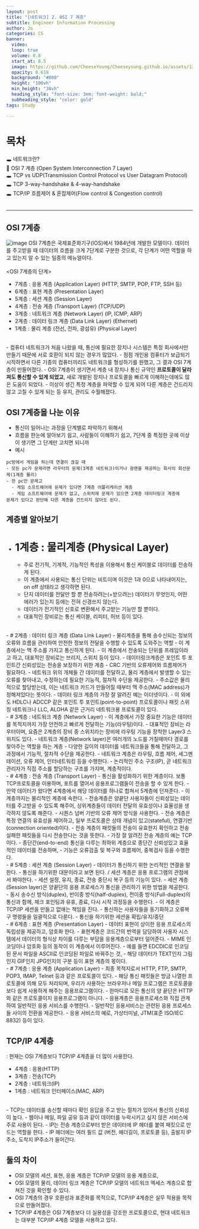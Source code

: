 ```yaml
---
layout: post
title: "[네트워크] 2. OSI 7 계층"
subtitle: Engineer Information Processing
author: Jo
categories: CS
banner:
  video: 
  loop: true
  volume: 0.8
  start_at: 8.5
  image: https://github.com/CheeseYoung/Cheeseyoung.github.io/assets/132384527/f747b0de-d339-4040-a0dd-fa30d8f1b53b
  opacity: 0.618
  background: "#000"
  height: "100vh"
  min_height: "38vh"
  heading_style: "font-size: 3em; font-weight: bold;"
  subheading_style: "color: gold"
tags: Study

---
```


# 목차
🕳 네트워크란? <br>
📌 OSI 7 계층 (Open System Interconnection 7 Layer) <br>
🕳 TCP vs UDP(Transmission Control Protocol vs User Datagram Protocol) <br>
🕳 TCP 3-way-handshake & 4-way-handshake <br>
🕳 TCP/IP 흐름제어 & 혼잡제어(Flow control & Congestion control) <br>
<br>
<hr>


## OSI 7계층
![image](https://github.com/CheeseYoung/Cheeseyoung.github.io/assets/132384527/f747b0de-d339-4040-a0dd-fa30d8f1b53b)
OSI 7계층은 국제표준화기구(IOS)에서 1984년에 개발한 모델이다. 데이터를 주고받을 때 데이터의 흐름을 크게 7단계로 구분한 것으로, 각 단계가 어떤 역할을 하고 있는지 알 수 있는 일종의 메뉴얼이다.<br>
<br>
<OSI 7계층의 단계>
- 7계층 : 응용 계층 (Application Layer) (HTTP, SMTP, POP, FTP, SSH 등) 
- 6계층 : 표현 계층 (Presentation Layer)
- 5계층 : 세션 계층 (Session Layer)
- 4계층 : 전송 계층 (Transport Layer) (TCP/UDP)
- 3계층 : 네트워크 계층 (Network Layer) (IP, ICMP, ARP)
- 2계층 : 데이터 링크 계층 (Data Link Layer) (Ethernet) 
- 1계층 : 물리 계층 (전선, 전파, 광섬유) (Physical Layer)
<br>
- 컴퓨터 네트워크가 처음 나왔을 때, 통신에 필요한 장치나 시스템은 특정 회사에서만 만들기 때문에 서로 호환이 되지 않는 경우가 많았다. 
- 점점 개인용 컴퓨터가 보급되기 시작하면서 다른 기종의 컴퓨터끼리도 네트워크를 형성하기를 원했고, 그 결과 OSI 7계층이 만들어졌다.
- OSI 7계층이 생기면서 계층 내 장치나 통신 규약인 <b>프로토콜이 달라져도 통신할 수 있게 되었고</b>, 새로 개발된 장치나 프로토콜을 빠르게 이해하는데에도 많은 도움이 되었다.
- 이상이 생긴 특정 계층을 파악할 수 있게 되어 다른 계층은 건드리지 않고 고칠 수 있게 되는 등 유지, 관리도 수월해졌다.

## OSI 7계층을 나눈 이유
- 통신이 일어나는 과정을 단계별로 파악하기 위해서
- 흐름을 한눈에 알아보기 쉽고, 사람들이 이해하기 쉽고, 7단계 중 특정한 곳에 이상이 생기면 그 단계만 고치면 되니까
- 예시
```
pc방에서 게임을 하는데 연결이 끊길 때
- 모든 pc가 문제라면 라우터의 문제(3계층 네트워크)이거나 광랜을 제공하는 회사의 회선문제(1계층 물리)
- 한 pc만 문제고
  - 게임 소프트웨어에 문제가 있다면 7계층 어플리케이션 계층
  - 게임 소프트웨어에 문제가 없고, 스위치에 문제가 있으면 2계층 데이터링크 계층에
문제가 있다고 판단해 다른 계층을 건드리지 않아도 된다.
```

## 계층별 알아보기
- # 1계층 : 물리계층 (Physical Layer)
  - 주로 전기적, 기계적, 기능적인 특성을 이용해서 통신 케이블로 데이터를 전송하게 된다.
  - 이 계층에서 사용되는 통신 단위는 비트이며 이것은 1과 0으로 나타내어지는, on off 상태라고 생각하면 된다.
  - 단지 데이터를 전달만 할 뿐 전송하려는(+받으려는) 데이터가 무엇인지, 어떤 에러가 있는지 등에는 전혀 신경쓰지 않는다.
  - 데이터가 전기적인 신호로 변환해서 주고받는 기능만 할 뿐이다.
  - 대표적인 장비로는 통신 케이블, 리피터, 허브 등이 있다.
 <br>
- # 2계층 : 데이터 링크 계층 (Data Link Layer)
  - 물리계층을 통해 송수신되는 정보의 오류와 흐름을 관리하여 안전한 정보의 전달을 수행할 수 있도록 도와주는 역할
  - 이 계층에서는 맥 주소를 가지고 통신하게 된다.
  - 이 계층에서 전송되는 단위를 프레임이라고 하고, 대표적인 장비로는 브리지, 스위치 등이 있다.
  - 데이터링크계층은 포인트 투 포인트간 신뢰성있는 전송을 보장하기 위한 계층
  - CRC 기반의 오류제어와 흐름제어가 필요하다.
  - 네트워크 위의 개체들 간 데이터를 전달하고, 물리 계층에서 발생할 수 있는 오류를 찾아내고, 수정하는데 필요한 기능적, 절차적 수단을 제공한다.
  - 주소값은 물리적으로 할당받는데, 이는 네트워크 카드가 만들어질 때부터 맥 주소(MAC address)가 정해져있다는 뜻이다.
  - 데이터 링크 계층의 가장 잘 알려진 예는 이더넷이다.
  - 이 외에도 HDLC나 ADCCP 같은 포인트 투 포인트(point-to-point) 프로토콜이나 패킷 스위칭 네트워크나 LLC, ALOHA 같은 근거리 네트워크용 프로토콜이 있다. 
<br>
- # 3계층 : 네트워크 계층 (Network Layer)
  - 이 계층에서 가장 중요한 기능은 데이터를 목적지까지 가장 안전하고 빠르게 전달하는 기능(라우팅)이다.
  - 대표적인 장비는 라우터이며, 요즘은 2계층의 장비 중 스위치라는 장비에 라우팅 기능을 장착한 Layer3 스위치도 있다.
  - 네트워크 계층(Network layer)은 여러개의 노드를 거칠때마다 경로를 찾아주는 역할을 하는 계층
  - 다양한 길이의 데이터를 네트워크들을 통해 전달하고, 그 과정에서 기능적, 절차적 수단을 제공한다.
  - 네트워크 계층은 라우팅, 흐름 제어, 세그멘테이션, 오류 제어, 인터네트워킹 등을 수행한다.
  - 논리적인 주소 구조(IP), 곧 네트워크 관리자가 직접 주소를 할당하는 구조를 가지며, 계층적이다.
<br>
- # 4계층 : 전송 계층 (Transport Layer)
  - 통신을 활성화하기 위한 계층이다. 보통 TCP프로토콜을 이용하며, 포트를 열어서 응용프로그램들이 전송을 할 수 있게 한다.
  - 만약 데이터가 왔다면 4계층에서 해당 데이터를 하나로 합쳐서 5계층에 던져준다.
  - 이 계층까지는 물리적인 계층에 속한다.
  - 전송계층은 양끝단 사용자들이 신뢰성있는 데이터를 주고받을 수 있도록 해주어, 상위계층들이 데이터 전달의 유효성이나 효율성을 생각하지 않도록 해준다.
  - 시퀀스 넘버 기반의 오류 제어 방식을 사용한다.
  - 전송 계층은 특정 연결의 유효성을 제어하고, 일부 프로토콜은 상태 개념이 있고(stateful), 연결기반(connection oriented)이다.
  - 전송 계층이 패킷들의 전송이 유효한지 확인하고 전송 실패한 패킷들을 다시 전송한다는 것을 뜻한다.
  - 가장 잘 알려진 전송 계층의 예는 TCP이다.
  - 종단간(end-to-end) 통신을 다루는 최하위 계층으로 종단간 신뢰성있고 효율적인 데이터를 전송하며,
  - 기능은 오류검출 및 복구와 흐름제어, 중복검사 등을 수행한다.
<br>
- # 5계층 : 세션 계층 (Session Layer)
  - 데이터가 통신하기 위한 논리적인 연결을 말한다.
  - 통신을 하기위한 대문이라고 보면 된다. / 세션 계층은 응용 프로그램의 관점에서 봐야한다.
  - 세션 설정, 유지, 종료, 전송 중단시 복구 등의 기능이 있다.
  - 세션 계층(Session layer)은 양끝단의 응용 프로세스가 통신을 관리하기 위한 방법을 제공한다.
  - 동시 송수신 방식(duplex), 반이중 방식(half-duplex), 전이중 방식(Full-duplex)의 통신과 함께, 체크 포인팅과 유휴, 종료, 다시 시작 과정등을 수행한다.
  - 이 계층은 TCP/IP 세션을 만들고 없애는 책임을 진다.
  - 통신하는 사용자들을 동기화하고 오류복구 명령들을 일괄적으로 다룬다.
  - 통신을 하기위한 세션을 확립/유지/중단
<br>   
- # 6계층 : 표현 계층 (Presentation Layer)
  - 데이터 표현이 상이한 응용 프로세스의 독립성을 제공하고, 암호화 한다.
  - 표현계층은 코드간의 번역을 담당하여 사용자 시스템에서 데이터의 형식상 차이를 다루는 부담을 응용계층으로부터 덜어준다.
  - MIME 인코딩이나 암호화 등의 동작이 이 계층에서 이루어진다.
  - 예를 들면 EDCDIC로 인코딩된 문서 파일을 ASCII로 인코딩된 파일로 바꿔주는 것,
  - 해당 데이터가 TEXT인지 그림인지 GIF인지 JPG인지의 구분 등이 표현 계층의 몫이다.
<br>
- # 7계층 : 응용 계층 (Application Layer)
  - 최종 목적지로서 HTTP, FTP, SMTP, POP3, IMAP, Telnet 등과 같은 프로토콜이 있다.
  - 해당 통신 패킷들은 방금 나열한 프로토콜에 의해 모두 처리되며, 우리가 사용하는 브라우저나 메일 프로그램은 프로토콜을 보다 쉽게 사용하게 해주는 응용프로그램이다.
  - 한마디로 모든 통신의 양 끝단은 HTTP와 같은 프로토콜이지 응용프로그램이 아니다.
  - 응용계층은 응용프로세스와 직접 관계하여 일반적인 응용 서비스를 수행한다.
  - 일반적인 응용서비스는 관련된 응용 프로세스들 사이의 전환을 제공한다.
  - 응용 서비스의 예로, 가상터미널, JTM(표준 ISO/IEC 8832) 등이 있다.


## TCP/IP 4계층
: 현재는 OSI 7계층보다 TCP/IP 4계층을 더 많이 사용한다.

- 4계층 : 응용(HTTP)
- 3계층 : 전송(TCP)
- 2계층 : 네트워크(IP)
- 1계층 : 네트워크 인터페이스(MAC, ARP)
<br>
- TCP는 데이터를 송신할 때마다 확인 응답을 주고 받는 절차가 있어서 통신의 신뢰성이 높다.
- 웹이나 메일, 파일 공유 등과 같이 데이터를 누락시키고 싶지 않은 서비스에 주로 사용이 된다.
- IP는 전송 계층으로부터 받은 데이터에 IP 헤더를 붙여 패킷으로 만드는 역할을 한다.
- IP 헤더에는 여러 필드 값 (버전, 헤더길이, 프로토콜 등), 출발지 IP 주소, 도착지 IP주소가 들어간다.

## 둘의 차이
- OSI 모델의 세션, 표현, 응용 계층은 TCP/IP 모델의 응용 계층으로,
- OSI 모델의 물리, 데이터 링크 계층은 TCP/IP 모델의 네트워크 엑세스 계층으로 합쳐진 것을 확인할 수 있다.
- OSI 7계층의 경우 호환성과 표준화를 목적으로, TCP/IP 4계층은 실무 적용을 목적으로 만들어졌다.
- TCP/IP 4계층은 OSI 7계층보다 더 실용성을 강조한 프로토콜으로, 현대 네트워크는 대부분 TCP/IP 4계층 모델을 사용하고 있다.
















